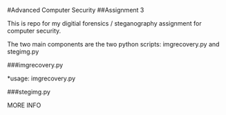 #Advanced Computer Security
##Assignment 3

This is repo for my digitial forensics / steganography assignment for computer security.

The two main components are the two python scripts: imgrecovery.py and stegimg.py

###imgrecovery.py

*usage: imgrecovery.py <file name>

###stegimg.py

MORE INFO